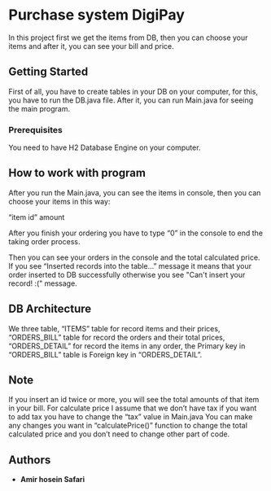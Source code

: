 # Purchase system DigiPay

In this project first we get the items from DB, then you can choose your items and after it, you can see your bill and price.

## Getting Started

First of all, you have to create tables in your DB on your computer, for this, you have to run the DB.java file.
After it, you can run Main.java for seeing the main program.

### Prerequisites

You need to have H2 Database Engine on your computer.


## How to work with program

After you run the Main.java, you can see the items in console, then you can choose your items in this way:

“item id” amount

After you finish your ordering you have to type “0” in the console to end the taking order process.

Then you can see your orders in the console and the total calculated price.
If you see “Inserted records into the table...” message it means that your order inserted to DB successfully otherwise you see "Can't insert your record! :(" message.

## DB Architecture

We three table, “ITEMS” table for record items and their prices, “ORDERS_BILL” table for record the orders and their total prices, “ORDERS_DETAIL” for record the items in any order, the Primary key in “ORDERS_BILL” table is Foreign key in “ORDERS_DETAIL”.

## Note

If you insert an id twice or more, you will see the total amounts of that item in your bill.
For calculate price I assume that we don’t have tax if you want to add tax you have to change the “tax” value in Main.java
You can make any changes you want in “calculatePrice()” function to change the total calculated price and you don’t need to change other part of code.
## Authors

* **Amir hosein Safari** 


